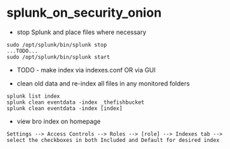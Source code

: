 # splunk_on_security_onion

- stop Splunk and place files where necessary
```
sudo /opt/splunk/bin/splunk stop
...TODO...
sudo /opt/splunk/bin/splunk start
```

- TODO - make index via indexes.conf OR via GUI

- clean old data and re-index all files in any monitored folders
```
splunk list index
splunk clean eventdata -index _thefishbucket
splunk clean eventdata -index [index]
```

- view bro index on homepage
```
Settings --> Access Controls --> Roles --> [role] --> Indexes tab --> select the checkboxes in both Included and Default for desired index
```
